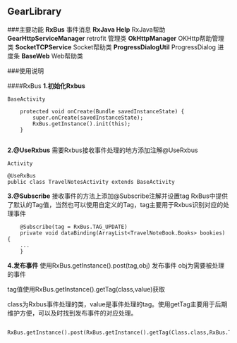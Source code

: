 ## GearLibrary
###主要功能
**RxBus**
事件消息
**RxJava Help**
RxJava帮助
**GearHttpServiceManager**
retrofit 管理类
**OkHttpManager**
OKHttp帮助管理类
**SocketTCPService**
Socket帮助类
**ProgressDialogUtil**
ProgressDialog 进度条
**BaseWeb**
Web帮助类

###使用说明

####RxBus
**1.初始化Rxbus**

```
BaseActivity

    protected void onCreate(Bundle savedInstanceState) {
        super.onCreate(savedInstanceState);
        RxBus.getInstance().init(this);
    }
    
```
**2.@UseRxbus**
需要Rxbus接收事件处理的地方添加注解@UseRxbus
```
Activity

@UseRxBus
public class TravelNotesActivity extends BaseActivity

```
**3.@Subscribe**
接收事件的方法上添加@Subscribe注解并设置tag
RxBus中提供了默认的Tag值，当然也可以使用自定义的Tag，tag主要用于Rxbus识别对应的处理事件
```
    @Subscribe(tag = RxBus.TAG_UPDATE)
    private void dataBinding(ArrayList<TravelNoteBook.Books> bookies) {
    ...
    }
```
**4.发布事件**
使用RxBus.getInstance().post(tag,obj) 发布事件
obj为需要被处理的事件

tag值使用RxBus.getInstance().getTag(class,value)获取

class为Rxbus事件处理的类，value是事件处理的tag。使用getTag主要用于后期维护方便，可以及时找到发布事件的对应处理。
```
  RxBus.getInstance().post(RxBus.getInstance().getTag(Class.class,RxBus.TAG_UPDATE),ArrayList);
```
